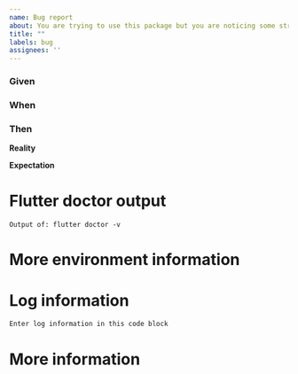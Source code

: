 ```yaml
---
name: Bug report 
about: You are trying to use this package but you are noticing some strange behaviour, that it throws an unexpected exception, or that it is not working according to the specifications. 
title: ""
labels: bug 
assignees: ''
---
```


<!-- ⚠️ Not following the template may cause your issue to be closed.  -->

### Given

<!-- Conditions such as version and environment -->

### When

<!-- Action -->

### Then

**Reality**
<!-- What happens -->

**Expectation**
<!-- What should happen -->

# Flutter doctor output

<!-- Execute in a terminal and put output into code block below -->

```
Output of: flutter doctor -v
```

# More environment information

<!--
Create a list of more environment information, like:
* Package version: 1.0.0
* Platforms affected
-->

# Log information

<!-- If you have any debug / error logging, please fill it here within the code block below -->

```
Enter log information in this code block
```

# More information

<!-- Do you have any other useful information about this bug report? Please write it down here -->
<!-- Possible helpful information: references to other sites/repositories -->
<!-- Are you interested in working on a PR for this? -->
